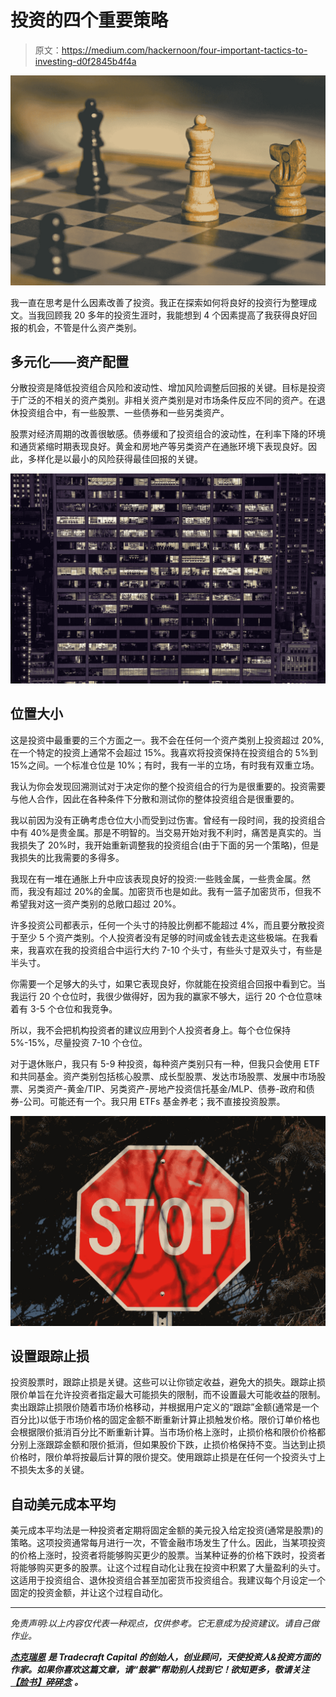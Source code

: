 # 投资的四个重要策略

> 原文：<https://medium.com/hackernoon/four-important-tactics-to-investing-d0f2845b4f4a>

![](img/bbd04b8a82c9c5ad4a55c85af659b0ea.png)

我一直在思考是什么因素改善了投资。我正在探索如何将良好的投资行为整理成文。当我回顾我 20 多年的投资生涯时，我能想到 4 个因素提高了我获得良好回报的机会，不管是什么资产类别。

## 多元化——资产配置

分散投资是降低投资组合风险和波动性、增加风险调整后回报的关键。目标是投资于广泛的不相关的资产类别。非相关资产类别是对市场条件反应不同的资产。在退休投资组合中，有一些股票、一些债券和一些另类资产。

股票对经济周期的改善很敏感。债券缓和了投资组合的波动性，在利率下降的环境和通货紧缩时期表现良好。黄金和房地产等另类资产在通胀环境下表现良好。因此，多样化是以最小的风险获得最佳回报的关键。

![](img/860b626d81d52375cb86ec7c7e160304.png)

## 位置大小

这是投资中最重要的三个方面之一。我不会在任何一个资产类别上投资超过 20%,在一个特定的投资上通常不会超过 15%。我喜欢将投资保持在投资组合的 5%到 15%之间。一个标准仓位是 10%；有时，我有一半的立场，有时我有双重立场。

我认为你会发现回溯测试对于决定你的整个投资组合的行为是很重要的。投资需要与他人合作，因此在各种条件下分散和测试你的整体投资组合是很重要的。

我以前因为没有正确考虑仓位大小而受到过伤害。曾经有一段时间，我的投资组合中有 40%是贵金属。那是不明智的。当交易开始对我不利时，痛苦是真实的。当我损失了 20%时，我开始重新调整我的投资组合(由于下面的另一个策略)，但是我损失的比我需要的多得多。

我现在有一堆在通胀上升中应该表现良好的投资:一些贱金属，一些贵金属。然而，我没有超过 20%的金属。加密货币也是如此。我有一篮子加密货币，但我不希望我对这一资产类别的总敞口超过 20%。

许多投资公司都表示，任何一个头寸的持股比例都不能超过 4%，而且要分散投资于至少 5 个资产类别。个人投资者没有足够的时间或金钱去走这些极端。在我看来，我喜欢在我的投资组合中运行大约 7-10 个头寸，有些头寸是双头寸，有些是半头寸。

你需要一个足够大的头寸，如果它表现良好，你就能在投资组合回报中看到它。当我运行 20 个仓位时，我很少做得好，因为我的赢家不够大，运行 20 个仓位意味着有 3-5 个仓位和我竞争。

所以，我不会把机构投资者的建议应用到个人投资者身上。每个仓位保持 5%-15%，尽量投资 7-10 个仓位。

对于退休账户，我只有 5-9 种投资，每种资产类别只有一种，但我只会使用 ETF 和共同基金。资产类别包括核心股票、成长型股票、发达市场股票、发展中市场股票、另类资产-黄金/TIP、另类资产-房地产投资信托基金/MLP、债券-政府和债券-公司。可能还有一个。我只用 ETFs 基金养老；我不直接投资股票。

![](img/2375bec2f4e8b5e2ec3a033f36043b64.png)

## 设置跟踪止损

投资股票时，跟踪止损是关键。这些可以让你锁定收益，避免大的损失。跟踪止损限价单旨在允许投资者指定最大可能损失的限制，而不设置最大可能收益的限制。卖出跟踪止损限价随着市场价格移动，并根据用户定义的“跟踪”金额(通常是一个百分比)以低于市场价格的固定金额不断重新计算止损触发价格。限价订单价格也会根据限价抵消百分比不断重新计算。当市场价格上涨时，止损价格和限价价格都分别上涨跟踪金额和限价抵消，但如果股价下跌，止损价格保持不变。当达到止损价格时，限价单将按最后计算的限价提交。使用跟踪止损是在任何一个投资头寸上不损失太多的关键。

## 自动美元成本平均

美元成本平均法是一种投资者定期将固定金额的美元投入给定投资(通常是股票)的策略。这项投资通常每月进行一次，不管金融市场发生了什么。因此，当某项投资的价格上涨时，投资者将能够购买更少的股票。当某种证券的价格下跌时，投资者将能够购买更多的股票。让这个过程自动化让我在投资中积累了大量盈利的头寸。这适用于投资组合、退休投资组合甚至加密货币投资组合。我建议每个月设定一个固定的投资金额，并让这个过程自动化。

________________________________________________________________

*免责声明:以上内容仅代表一种观点，仅供参考。它无意成为投资建议。请自己做作业。*

[***杰克瑞恩***](/@jake_ryan) ***是 Tradecraft Capital 的创始人，创业顾问，天使投资人&投资方面的作家。如果你喜欢这篇文章，请“鼓掌”帮助别人找到它！欲知更多，敬请关注*** [***【脸书】***](https://www.facebook.com/WealthRituals/)*[***碎碎念***](https://twitter.com/TradecraftJake) ***。****